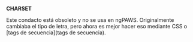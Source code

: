 **CHARSET**

Este condacto está obsoleto y no se usa en ngPAWS. Originalmente cambiaba el tipo de letra, pero ahora es mejor hacer eso mediante CSS o [tags de secuencia](tags de secuencia).